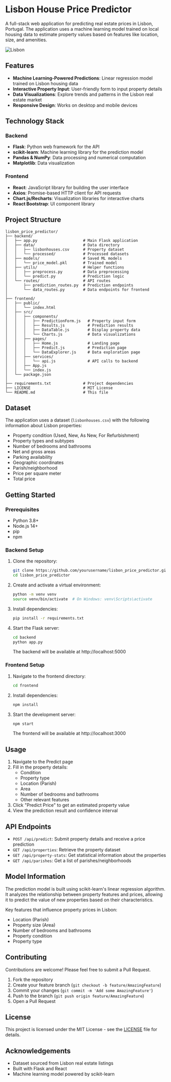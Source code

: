 # Lisbon House Price Predictor

A full-stack web application for predicting real estate prices in Lisbon, Portugal. The application uses a machine learning model trained on local housing data to estimate property values based on features like location, size, and amenities.

![Lisbon](https://images.unsplash.com/photo-1569701813229-33284b643e3c?q=80&w=1170)

## Features

- **Machine Learning-Powered Predictions**: Linear regression model trained on Lisbon housing data
- **Interactive Property Input**: User-friendly form to input property details
- **Data Visualizations**: Explore trends and patterns in the Lisbon real estate market
- **Responsive Design**: Works on desktop and mobile devices

## Technology Stack

### Backend
- **Flask**: Python web framework for the API
- **scikit-learn**: Machine learning library for the prediction model
- **Pandas & NumPy**: Data processing and numerical computation
- **Matplotlib**: Data visualization

### Frontend
- **React**: JavaScript library for building the user interface
- **Axios**: Promise-based HTTP client for API requests
- **Chart.js/Recharts**: Visualization libraries for interactive charts
- **React Bootstrap**: UI component library

## Project Structure

```
lisbon_price_predictor/
├── backend/
│   ├── app.py                    # Main Flask application
│   ├── data/                     # Data directory
│   │   ├── lisbonhouses.csv      # Property dataset
│   │   └── processed/            # Processed datasets
│   ├── models/                   # Saved ML models
│   │   └── price_model.pkl       # Trained model
│   ├── utils/                    # Helper functions
│   │   ├── preprocess.py         # Data preprocessing
│   │   └── predict.py            # Prediction logic
│   └── routes/                   # API routes
│       ├── prediction_routes.py  # Prediction endpoints
│       └── data_routes.py        # Data endpoints for frontend
│
├── frontend/
│   ├── public/
│   │   └── index.html
│   ├── src/
│   │   ├── components/
│   │   │   ├── PredictionForm.js   # Property input form
│   │   │   ├── Results.js          # Prediction results
│   │   │   ├── DataTable.js        # Display property data
│   │   │   └── Charts.js           # Data visualizations
│   │   ├── pages/
│   │   │   ├── Home.js             # Landing page
│   │   │   ├── Predict.js          # Prediction page
│   │   │   └── DataExplorer.js     # Data exploration page
│   │   ├── services/
│   │   │   └── api.js              # API calls to backend
│   │   ├── App.js
│   │   └── index.js
│   └── package.json
│
├── requirements.txt              # Project dependencies
├── LICENSE                       # MIT License
└── README.md                     # This file
```

## Dataset

The application uses a dataset (`lisbonhouses.csv`) with the following information about Lisbon properties:

- Property condition (Used, New, As New, For Refurbishment)
- Property types and subtypes
- Number of bedrooms and bathrooms
- Net and gross areas
- Parking availability
- Geographic coordinates
- Parish/neighborhood
- Price per square meter
- Total price

## Getting Started

### Prerequisites

- Python 3.8+
- Node.js 14+
- pip
- npm

### Backend Setup

1. Clone the repository:
   ```bash
   git clone https://github.com/yourusername/lisbon_price_predictor.git
   cd lisbon_price_predictor
   ```

2. Create and activate a virtual environment:
   ```bash
   python -m venv venv
   source venv/bin/activate  # On Windows: venv\Scripts\activate
   ```

3. Install dependencies:
   ```bash
   pip install -r requirements.txt
   ```

4. Start the Flask server:
   ```bash
   cd backend
   python app.py
   ```
   The backend will be available at http://localhost:5000

### Frontend Setup

1. Navigate to the frontend directory:
   ```bash
   cd frontend
   ```

2. Install dependencies:
   ```bash
   npm install
   ```

3. Start the development server:
   ```bash
   npm start
   ```
   The frontend will be available at http://localhost:3000

## Usage

1. Navigate to the Predict page
2. Fill in the property details:
   - Condition
   - Property type
   - Location (Parish)
   - Area
   - Number of bedrooms and bathrooms
   - Other relevant features
3. Click "Predict Price" to get an estimated property value
4. View the prediction result and confidence interval

## API Endpoints

- `POST /api/predict`: Submit property details and receive a price prediction
- `GET /api/properties`: Retrieve the property dataset
- `GET /api/property-stats`: Get statistical information about the properties
- `GET /api/parishes`: Get a list of parishes/neighborhoods

## Model Information

The prediction model is built using scikit-learn's linear regression algorithm. It analyzes the relationship between property features and prices, allowing it to predict the value of new properties based on their characteristics.

Key features that influence property prices in Lisbon:
- Location (Parish)
- Property size (Area)
- Number of bedrooms and bathrooms
- Property condition
- Property type

## Contributing

Contributions are welcome! Please feel free to submit a Pull Request.

1. Fork the repository
2. Create your feature branch (`git checkout -b feature/AmazingFeature`)
3. Commit your changes (`git commit -m 'Add some AmazingFeature'`)
4. Push to the branch (`git push origin feature/AmazingFeature`)
5. Open a Pull Request

## License

This project is licensed under the MIT License - see the [LICENSE](LICENSE) file for details.

## Acknowledgements

- Dataset sourced from Lisbon real estate listings
- Built with Flask and React
- Machine learning model powered by scikit-learn